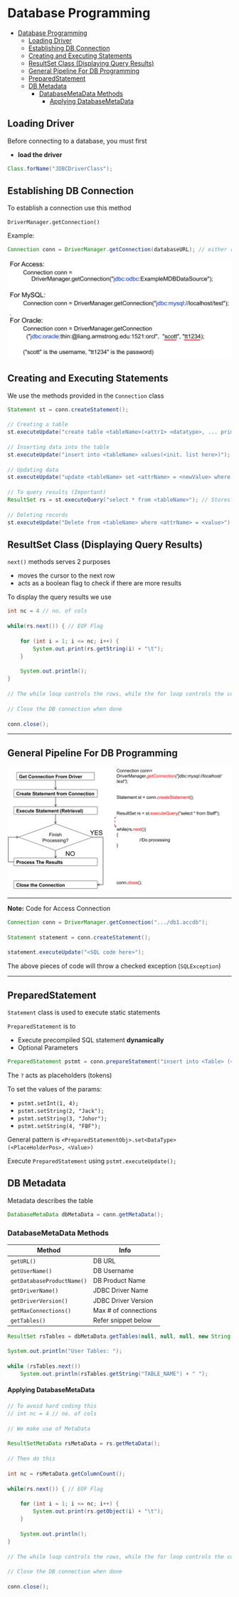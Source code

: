 # Database Programming

- [Database Programming](#database-programming)
  - [Loading Driver](#loading-driver)
  - [Establishing DB Connection](#establishing-db-connection)
  - [Creating and Executing Statements](#creating-and-executing-statements)
  - [ResultSet Class (Displaying Query Results)](#resultset-class-displaying-query-results)
  - [General Pipeline For DB Programming](#general-pipeline-for-db-programming)
  - [PreparedStatement](#preparedstatement)
  - [DB Metadata](#db-metadata)
    - [DatabaseMetaData Methods](#databasemetadata-methods)
      - [Applying DatabaseMetaData](#applying-databasemetadata)

## Loading Driver

Before connecting to a database, you must first

- **load the driver**

```java
Class.forName("JDBCDriverClass");
```

## Establishing DB Connection

To establish a connection use this method

`DriverManager.getConnection()`

Example:

```java
Connection conn = DriverManager.getConnection(databaseURL); // either relative or remote
```

![DatabaseConnectionProcedures](Image/DB%20Connection.jpg)

## Creating and Executing Statements

We use the methods provided in the `Connection` class

```java
Statement st = conn.createStatement();

// Creating a table
st.executeUpdate("create table <tableName>(<attr1> <datatype>, ... primary key(attr1))");

// Inserting data into the table
st.executeUpdate("insert into <tableName> values(<init. list here>)");

// Updating data
st.executeUpdate("update <tableName> set <attrName> = <newValue> where <attrName> = <newValue>");

// To query results (Important)
ResultSet rs = st.executeQuery("select * from <tableName>"); // Stores in ResultSet (row by row)

// Deleting records
st.executeUpdate("Delete from <tableName> where <attrName> = <value>")
```

## ResultSet Class (Displaying Query Results)

`next()` methods serves 2 purposes

- moves the cursor to the next row
- acts as a boolean flag to check if there are more results

To display the query results we use

```java
int nc = 4 // no. of cols

while(rs.next()) { // EOF Flag

    for (int i = 1; i <= nc; i++) {
        System.out.print(rs.getString(i) + "\t");
    }

    System.out.println();
}

// The while loop controls the rows, while the for loop controls the columns

// Close the DB connection when done

conn.close();
```

---

## General Pipeline For DB Programming

![DBPipeline](Image/DB%20Pipeline.jpg)

---

**Note:** Code for Access Connection

```java
Connection conn = DriverManager.getConnection(".../db1.accdb");

Statement statement = conn.createStatement();

statement.executeUpdate("<SQL code here>");
```

The above pieces of code will throw a checked exception (`SQLException`)

---

## PreparedStatement

`Statement` class is used to execute static statements

`PreparedStatement` is to

- Execute precompiled SQL statement **dynamically**
- Optional Parameters

```java
PreparedStatement pstmt = conn.prepareStatement("insert into <Table> (<attr(s)>) values (?, ?, ...)");
```

The `?` acts as placeholders (tokens)

To set the values of the params:

- `pstmt.setInt(1, 4);`
- `pstmt.setString(2, "Jack");`
- `pstmt.setString(3, "Johor");`
- `pstmt.setString(4, "FBF");`

General pattern is `<PreparedStatementObj>.set<DataType>(<PlaceHolderPos>, <Value>)`

Execute `PreparedStatement` using `pstmt.executeUpdate();`

## DB Metadata

Metadata describes the table

```java
DatabaseMetaData dbMetaData = conn.getMetaData();
```

### DatabaseMetaData Methods

| Method                     | Info                 |
|----------------------------|----------------------|
| `getURL()`                 | DB URL               |
| `getUserName()`            | DB Username          |
| `getDatabaseProductName()` | DB Product Name      |
| `getDriverName()`          | JDBC Driver Name     |
| `getDriverVersion()`       | JDBC Driver Version  |
| `getMaxConnections()`      | Max # of connections |
| `getTables()`              | Refer snippet below  |

```java
ResultSet rsTables = dbMetaData.getTables(null, null, null, new String[]{"Table"});

System.out.println("User Tables: ");

while (rsTables.next())
    System.out.println(rsTables.getString("TABLE_NAME") + " ");
```

#### Applying DatabaseMetaData

```java
// To avoid hard coding this
// int nc = 4 // no. of cols

// We make use of MetaData

ResultSetMetaData rsMetaData = rs.getMetaData();

// Then do this

int nc = rsMetaData.getColumnCount();

while(rs.next()) { // EOF Flag

    for (int i = 1; i <= nc; i++) {
        System.out.print(rs.getObject(i) + "\t");
    }

    System.out.println();
}

// The while loop controls the rows, while the for loop controls the columns

// Close the DB connection when done

conn.close();
```
